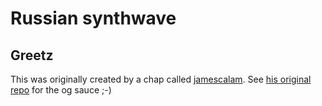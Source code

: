 # Russian synthwave

## Greetz

This was originally created by a chap called [jamescalam](https://github.com/jamescalam/python_synthwave). See [his original repo](https://github.com/jamescalam/python_synthwave) for the og sauce ;-)
